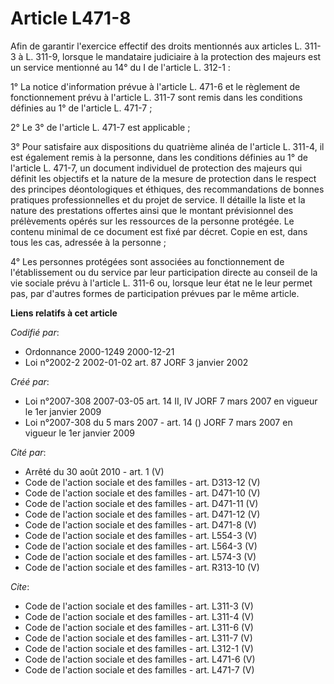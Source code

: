 # Article L471-8

Afin de garantir l'exercice effectif des droits mentionnés aux articles L. 311-3 à L. 311-9, lorsque le mandataire judiciaire
à la protection des majeurs est un service mentionné au 14° du I de l'article L. 312-1 : 

1° La notice d'information prévue à l'article L. 471-6 et le règlement de fonctionnement prévu à l'article L. 311-7 sont
remis dans les conditions définies au 1° de l'article L. 471-7 ; 

2° Le 3° de l'article L. 471-7 est applicable ; 

3° Pour satisfaire aux dispositions du quatrième alinéa de l'article L. 311-4, il est également remis à la personne, dans les
conditions définies au 1° de l'article L. 471-7, un document individuel de protection des majeurs qui définit les objectifs
et la nature de la mesure de protection dans le respect des principes déontologiques et éthiques, des recommandations de
bonnes pratiques professionnelles et du projet de service. Il détaille la liste et la nature des prestations offertes ainsi
que le montant prévisionnel des prélèvements opérés sur les ressources de la personne protégée. Le contenu minimal de ce
document est fixé par décret. Copie en est, dans tous les cas, adressée à la personne ; 

4° Les personnes protégées sont associées au fonctionnement de l'établissement ou du service par leur participation directe
au conseil de la vie sociale prévu à l'article L. 311-6 ou, lorsque leur état ne le leur permet pas, par d'autres formes de
participation prévues par le même article.

**Liens relatifs à cet article**

_Codifié par_:

  - Ordonnance 2000-1249 2000-12-21
  - Loi n°2002-2 2002-01-02 art. 87 JORF 3 janvier 2002

_Créé par_:

  - Loi n°2007-308 2007-03-05 art. 14 II, IV JORF 7 mars 2007 en vigueur le 1er janvier 2009
  - Loi n°2007-308 du 5 mars 2007 - art. 14 () JORF 7 mars 2007 en vigueur le 1er janvier 2009

_Cité par_:

  - Arrêté du 30 août 2010 - art. 1 (V)
  - Code de l'action sociale et des familles - art. D313-12 (V)
  - Code de l'action sociale et des familles - art. D471-10 (V)
  - Code de l'action sociale et des familles - art. D471-11 (V)
  - Code de l'action sociale et des familles - art. D471-12 (V)
  - Code de l'action sociale et des familles - art. D471-8 (V)
  - Code de l'action sociale et des familles - art. L554-3 (V)
  - Code de l'action sociale et des familles - art. L564-3 (V)
  - Code de l'action sociale et des familles - art. L574-3 (V)
  - Code de l'action sociale et des familles - art. R313-10 (V)

_Cite_:

  - Code de l'action sociale et des familles - art. L311-3 (V)
  - Code de l'action sociale et des familles - art. L311-4 (V)
  - Code de l'action sociale et des familles - art. L311-6 (V)
  - Code de l'action sociale et des familles - art. L311-7 (V)
  - Code de l'action sociale et des familles - art. L312-1 (V)
  - Code de l'action sociale et des familles - art. L471-6 (V)
  - Code de l'action sociale et des familles - art. L471-7 (V)
